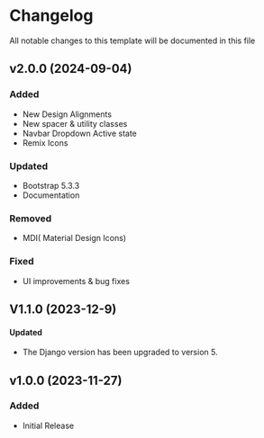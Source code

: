 <!-- Available h3 headings: Added, Fixed, Updated, Removed, Deprecated -->

# Changelog

All notable changes to this template will be documented in this file

## v2.0.0 (2024-09-04)

### Added

- New Design Alignments
- New spacer & utility classes
- Navbar Dropdown Active state
- Remix Icons

### Updated

- Bootstrap 5.3.3
- Documentation

### Removed

- MDI( Material Design Icons)

### Fixed

- UI improvements & bug fixes

## V1.1.0 (2023-12-9)

#### Updated

- The Django version has been upgraded to version 5.

## v1.0.0 (2023-11-27)

### Added

- Initial Release
